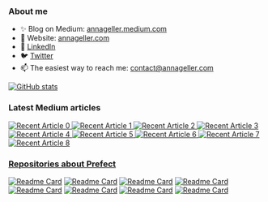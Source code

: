 ### About me

- ✨ Blog on Medium: [annageller.medium.com](https://annageller.medium.com/)
- 🤖 Website: [annageller.com](http://annageller.com/) 
- 💼 [LinkedIn](https://www.linkedin.com/in/anna-geller-12a86811a/)
- 🐦 [Twitter](https://twitter.com/anna__geller)
- 📫 The easiest way to reach me: contact@annageller.com 


[![GitHub stats](https://github-readme-stats.vercel.app/api?username=anna-geller&count_private=true&show_icons=true&theme=radical&hide_rank=false)](https://github.com/anuraghazra/github-readme-stats)


### Latest Medium articles
<a target="_blank" href="https://github-readme-medium-recent-article.vercel.app/medium/@annageller/0"><img src="https://github-readme-medium-recent-article.vercel.app/medium/@annageller/0" alt="Recent Article 0">
<a target="_blank" href="https://github-readme-medium-recent-article.vercel.app/medium/@annageller/1"><img src="https://github-readme-medium-recent-article.vercel.app/medium/@annageller/1" alt="Recent Article 1">
<a target="_blank" href="https://github-readme-medium-recent-article.vercel.app/medium/@annageller/2"><img src="https://github-readme-medium-recent-article.vercel.app/medium/@annageller/2" alt="Recent Article 2">
<a target="_blank" href="https://github-readme-medium-recent-article.vercel.app/medium/@annageller/3"><img src="https://github-readme-medium-recent-article.vercel.app/medium/@annageller/3" alt="Recent Article 3">
<a target="_blank" href="https://github-readme-medium-recent-article.vercel.app/medium/@annageller/4"><img src="https://github-readme-medium-recent-article.vercel.app/medium/@annageller/4" alt="Recent Article 4">
<a target="_blank" href="https://github-readme-medium-recent-article.vercel.app/medium/@annageller/5"><img src="https://github-readme-medium-recent-article.vercel.app/medium/@annageller/5" alt="Recent Article 5">
<a target="_blank" href="https://github-readme-medium-recent-article.vercel.app/medium/@annageller/6"><img src="https://github-readme-medium-recent-article.vercel.app/medium/@annageller/6" alt="Recent Article 6">
<a target="_blank" href="https://github-readme-medium-recent-article.vercel.app/medium/@annageller/7"><img src="https://github-readme-medium-recent-article.vercel.app/medium/@annageller/7" alt="Recent Article 7">
<a target="_blank" href="https://github-readme-medium-recent-article.vercel.app/medium/@annageller/8"><img src="https://github-readme-medium-recent-article.vercel.app/medium/@annageller/8" alt="Recent Article 8">
    
### Repositories about Prefect
[![Readme Card](https://github-readme-stats.vercel.app/api/pin/?username=anna-geller&repo=prefect-deployment-patterns)](https://github.com/anna-geller/prefect-deployment-patterns)
[![Readme Card](https://github-readme-stats.vercel.app/api/pin/?username=anna-geller&repo=dataflow-ops)](https://github.com/anna-geller/dataflow-ops)
[![Readme Card](https://github-readme-stats.vercel.app/api/pin/?username=anna-geller&repo=dataflow-ops-aws-eks)](https://github.com/anna-geller/dataflow-ops-aws-eks) 
[![Readme Card](https://github-readme-stats.vercel.app/api/pin/?username=anna-geller&repo=prefect-getting-started)](https://github.com/anna-geller/prefect-getting-started) 
[![Readme Card](https://github-readme-stats.vercel.app/api/pin/?username=anna-geller&repo=prefect-dataplatform)](https://github.com/anna-geller/prefect-dataplatform)
[![Readme Card](https://github-readme-stats.vercel.app/api/pin/?username=anna-geller&repo=prefect-aws-lambda)](https://github.com/anna-geller/prefect-aws-lambda) 
[![Readme Card](https://github-readme-stats.vercel.app/api/pin/?username=anna-geller&repo=prefect-streaming)](https://github.com/anna-geller/prefect-streaming) 
[![Readme Card](https://github-readme-stats.vercel.app/api/pin/?username=anna-geller&repo=prefect-docker-deployment)](https://github.com/anna-geller/prefect-docker-deployment) 
